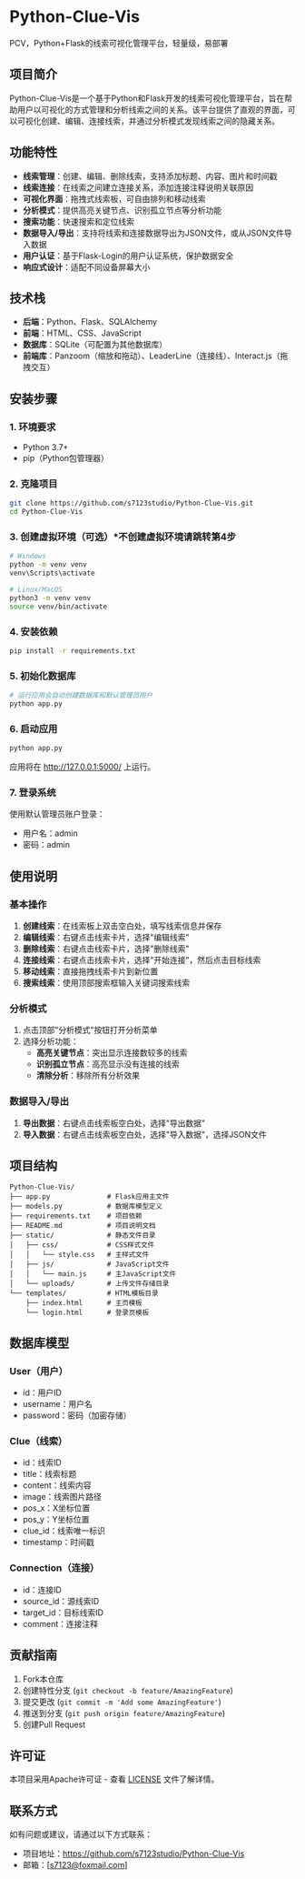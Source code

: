 # Python-Clue-Vis

PCV，Python+Flask的线索可视化管理平台，轻量级，易部署

## 项目简介

Python-Clue-Vis是一个基于Python和Flask开发的线索可视化管理平台，旨在帮助用户以可视化的方式管理和分析线索之间的关系。该平台提供了直观的界面，可以可视化创建、编辑、连接线索，并通过分析模式发现线索之间的隐藏关系。

## 功能特性

- **线索管理**：创建、编辑、删除线索，支持添加标题、内容、图片和时间戳
- **线索连接**：在线索之间建立连接关系，添加连接注释说明关联原因
- **可视化界面**：拖拽式线索板，可自由排列和移动线索
- **分析模式**：提供高亮关键节点、识别孤立节点等分析功能
- **搜索功能**：快速搜索和定位线索
- **数据导入/导出**：支持将线索和连接数据导出为JSON文件，或从JSON文件导入数据
- **用户认证**：基于Flask-Login的用户认证系统，保护数据安全
- **响应式设计**：适配不同设备屏幕大小

## 技术栈

- **后端**：Python、Flask、SQLAlchemy
- **前端**：HTML、CSS、JavaScript
- **数据库**：SQLite（可配置为其他数据库）
- **前端库**：Panzoom（缩放和拖动）、LeaderLine（连接线）、Interact.js（拖拽交互）

## 安装步骤

### 1. 环境要求

- Python 3.7+
- pip（Python包管理器）

### 2. 克隆项目

```bash
git clone https://github.com/s7123studio/Python-Clue-Vis.git
cd Python-Clue-Vis
```

### 3. 创建虚拟环境（可选）*不创建虚拟环境请跳转第4步

```bash
# Windows
python -m venv venv
venv\Scripts\activate

# Linux/MacOS
python3 -m venv venv
source venv/bin/activate
```

### 4. 安装依赖

```bash
pip install -r requirements.txt
```

### 5. 初始化数据库

```bash
# 运行应用会自动创建数据库和默认管理员用户
python app.py
```

### 6. 启动应用

```bash
python app.py
```

应用将在 http://127.0.0.1:5000/ 上运行。

### 7. 登录系统

使用默认管理员账户登录：
- 用户名：admin
- 密码：admin

## 使用说明

### 基本操作

1. **创建线索**：在线索板上双击空白处，填写线索信息并保存
2. **编辑线索**：右键点击线索卡片，选择"编辑线索"
3. **删除线索**：右键点击线索卡片，选择"删除线索"
4. **连接线索**：右键点击线索卡片，选择"开始连接"，然后点击目标线索
5. **移动线索**：直接拖拽线索卡片到新位置
6. **搜索线索**：使用顶部搜索框输入关键词搜索线索

### 分析模式

1. 点击顶部"分析模式"按钮打开分析菜单
2. 选择分析功能：
   - **高亮关键节点**：突出显示连接数较多的线索
   - **识别孤立节点**：高亮显示没有连接的线索
   - **清除分析**：移除所有分析效果

### 数据导入/导出

1. **导出数据**：右键点击线索板空白处，选择"导出数据"
2. **导入数据**：右键点击线索板空白处，选择"导入数据"，选择JSON文件

## 项目结构

```
Python-Clue-Vis/
├── app.py              # Flask应用主文件
├── models.py           # 数据库模型定义
├── requirements.txt    # 项目依赖
├── README.md           # 项目说明文档
├── static/             # 静态文件目录
│   ├── css/            # CSS样式文件
│   │   └── style.css   # 主样式文件
│   ├── js/             # JavaScript文件
│   │   └── main.js     # 主JavaScript文件
│   └── uploads/        # 上传文件存储目录
└── templates/          # HTML模板目录
    ├── index.html      # 主页模板
    └── login.html      # 登录页模板
```

## 数据库模型

### User（用户）
- id：用户ID
- username：用户名
- password：密码（加密存储）

### Clue（线索）
- id：线索ID
- title：线索标题
- content：线索内容
- image：线索图片路径
- pos_x：X坐标位置
- pos_y：Y坐标位置
- clue_id：线索唯一标识
- timestamp：时间戳

### Connection（连接）
- id：连接ID
- source_id：源线索ID
- target_id：目标线索ID
- comment：连接注释

## 贡献指南

1. Fork本仓库
2. 创建特性分支 (`git checkout -b feature/AmazingFeature`)
3. 提交更改 (`git commit -m 'Add some AmazingFeature'`)
4. 推送到分支 (`git push origin feature/AmazingFeature`)
5. 创建Pull Request

## 许可证

本项目采用Apache许可证 - 查看 [LICENSE](LICENSE) 文件了解详情。

## 联系方式

如有问题或建议，请通过以下方式联系：
- 项目地址：https://github.com/s7123studio/Python-Clue-Vis
- 邮箱：[s7123@foxmail.com]
